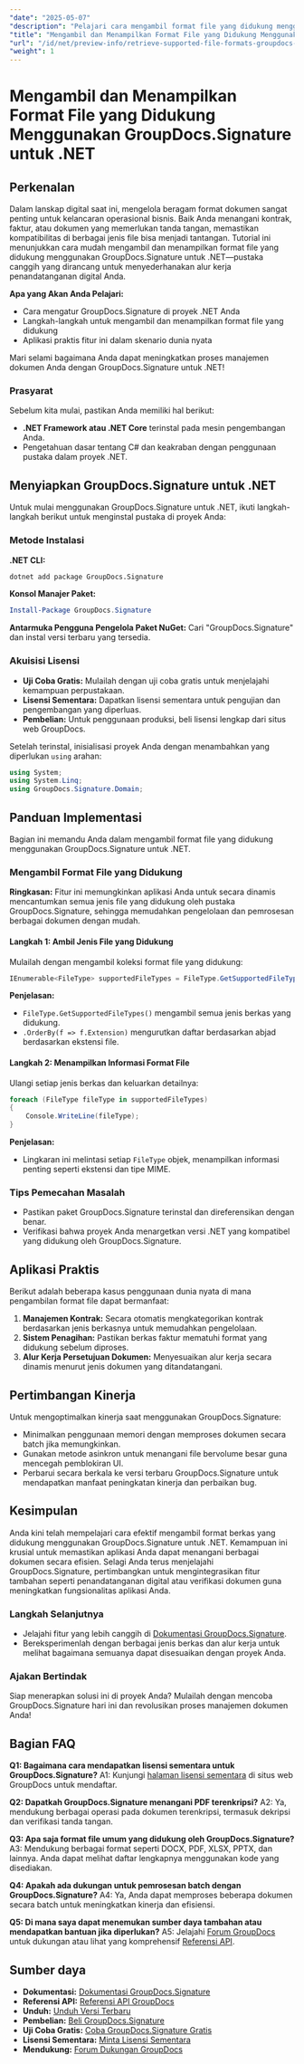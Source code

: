 ```yaml
---
"date": "2025-05-07"
"description": "Pelajari cara mengambil format file yang didukung menggunakan GroupDocs.Signature untuk .NET. Panduan ini menyederhanakan alur kerja penandatanganan digital dengan pengaturan yang mudah dan contoh kode."
"title": "Mengambil dan Menampilkan Format File yang Didukung Menggunakan GroupDocs.Signature untuk .NET"
"url": "/id/net/preview-info/retrieve-supported-file-formats-groupdocs-signature-net/"
"weight": 1
---
```


# Mengambil dan Menampilkan Format File yang Didukung Menggunakan GroupDocs.Signature untuk .NET

## Perkenalan

Dalam lanskap digital saat ini, mengelola beragam format dokumen sangat penting untuk kelancaran operasional bisnis. Baik Anda menangani kontrak, faktur, atau dokumen yang memerlukan tanda tangan, memastikan kompatibilitas di berbagai jenis file bisa menjadi tantangan. Tutorial ini menunjukkan cara mudah mengambil dan menampilkan format file yang didukung menggunakan GroupDocs.Signature untuk .NET—pustaka canggih yang dirancang untuk menyederhanakan alur kerja penandatanganan digital Anda.

**Apa yang Akan Anda Pelajari:**
- Cara mengatur GroupDocs.Signature di proyek .NET Anda
- Langkah-langkah untuk mengambil dan menampilkan format file yang didukung
- Aplikasi praktis fitur ini dalam skenario dunia nyata

Mari selami bagaimana Anda dapat meningkatkan proses manajemen dokumen Anda dengan GroupDocs.Signature untuk .NET!

### Prasyarat

Sebelum kita mulai, pastikan Anda memiliki hal berikut:
- **.NET Framework atau .NET Core** terinstal pada mesin pengembangan Anda.
- Pengetahuan dasar tentang C# dan keakraban dengan penggunaan pustaka dalam proyek .NET.

## Menyiapkan GroupDocs.Signature untuk .NET

Untuk mulai menggunakan GroupDocs.Signature untuk .NET, ikuti langkah-langkah berikut untuk menginstal pustaka di proyek Anda:

### Metode Instalasi

**.NET CLI:**
```bash
dotnet add package GroupDocs.Signature
```

**Konsol Manajer Paket:**
```powershell
Install-Package GroupDocs.Signature
```

**Antarmuka Pengguna Pengelola Paket NuGet:** 
Cari "GroupDocs.Signature" dan instal versi terbaru yang tersedia.

### Akuisisi Lisensi
- **Uji Coba Gratis:** Mulailah dengan uji coba gratis untuk menjelajahi kemampuan perpustakaan.
- **Lisensi Sementara:** Dapatkan lisensi sementara untuk pengujian dan pengembangan yang diperluas.
- **Pembelian:** Untuk penggunaan produksi, beli lisensi lengkap dari situs web GroupDocs.

Setelah terinstal, inisialisasi proyek Anda dengan menambahkan yang diperlukan `using` arahan:

```csharp
using System;
using System.Linq;
using GroupDocs.Signature.Domain;
```

## Panduan Implementasi

Bagian ini memandu Anda dalam mengambil format file yang didukung menggunakan GroupDocs.Signature untuk .NET.

### Mengambil Format File yang Didukung

**Ringkasan:**
Fitur ini memungkinkan aplikasi Anda untuk secara dinamis mencantumkan semua jenis file yang didukung oleh pustaka GroupDocs.Signature, sehingga memudahkan pengelolaan dan pemrosesan berbagai dokumen dengan mudah.

#### Langkah 1: Ambil Jenis File yang Didukung

Mulailah dengan mengambil koleksi format file yang didukung:

```csharp
IEnumerable<FileType> supportedFileTypes = FileType.GetSupportedFileTypes().OrderBy(f => f.Extension);
```

**Penjelasan:**
- `FileType.GetSupportedFileTypes()` mengambil semua jenis berkas yang didukung.
- `.OrderBy(f => f.Extension)` mengurutkan daftar berdasarkan abjad berdasarkan ekstensi file.

#### Langkah 2: Menampilkan Informasi Format File

Ulangi setiap jenis berkas dan keluarkan detailnya:

```csharp
foreach (FileType fileType in supportedFileTypes)
{
    Console.WriteLine(fileType);
}
```

**Penjelasan:**
- Lingkaran ini melintasi setiap `FileType` objek, menampilkan informasi penting seperti ekstensi dan tipe MIME.

### Tips Pemecahan Masalah

- Pastikan paket GroupDocs.Signature terinstal dan direferensikan dengan benar.
- Verifikasi bahwa proyek Anda menargetkan versi .NET yang kompatibel yang didukung oleh GroupDocs.Signature.

## Aplikasi Praktis

Berikut adalah beberapa kasus penggunaan dunia nyata di mana pengambilan format file dapat bermanfaat:
1. **Manajemen Kontrak:** Secara otomatis mengkategorikan kontrak berdasarkan jenis berkasnya untuk memudahkan pengelolaan.
2. **Sistem Penagihan:** Pastikan berkas faktur mematuhi format yang didukung sebelum diproses.
3. **Alur Kerja Persetujuan Dokumen:** Menyesuaikan alur kerja secara dinamis menurut jenis dokumen yang ditandatangani.

## Pertimbangan Kinerja

Untuk mengoptimalkan kinerja saat menggunakan GroupDocs.Signature:
- Minimalkan penggunaan memori dengan memproses dokumen secara batch jika memungkinkan.
- Gunakan metode asinkron untuk menangani file bervolume besar guna mencegah pemblokiran UI.
- Perbarui secara berkala ke versi terbaru GroupDocs.Signature untuk mendapatkan manfaat peningkatan kinerja dan perbaikan bug.

## Kesimpulan

Anda kini telah mempelajari cara efektif mengambil format berkas yang didukung menggunakan GroupDocs.Signature untuk .NET. Kemampuan ini krusial untuk memastikan aplikasi Anda dapat menangani berbagai dokumen secara efisien. Selagi Anda terus menjelajahi GroupDocs.Signature, pertimbangkan untuk mengintegrasikan fitur tambahan seperti penandatanganan digital atau verifikasi dokumen guna meningkatkan fungsionalitas aplikasi Anda.

### Langkah Selanjutnya
- Jelajahi fitur yang lebih canggih di [Dokumentasi GroupDocs.Signature](https://docs.groupdocs.com/signature/net/).
- Bereksperimenlah dengan berbagai jenis berkas dan alur kerja untuk melihat bagaimana semuanya dapat disesuaikan dengan proyek Anda.

### Ajakan Bertindak
Siap menerapkan solusi ini di proyek Anda? Mulailah dengan mencoba GroupDocs.Signature hari ini dan revolusikan proses manajemen dokumen Anda!

## Bagian FAQ

**Q1: Bagaimana cara mendapatkan lisensi sementara untuk GroupDocs.Signature?**
A1: Kunjungi [halaman lisensi sementara](https://purchase.groupdocs.com/temporary-license/) di situs web GroupDocs untuk mendaftar.

**Q2: Dapatkah GroupDocs.Signature menangani PDF terenkripsi?**
A2: Ya, mendukung berbagai operasi pada dokumen terenkripsi, termasuk dekripsi dan verifikasi tanda tangan.

**Q3: Apa saja format file umum yang didukung oleh GroupDocs.Signature?**
A3: Mendukung berbagai format seperti DOCX, PDF, XLSX, PPTX, dan lainnya. Anda dapat melihat daftar lengkapnya menggunakan kode yang disediakan.

**Q4: Apakah ada dukungan untuk pemrosesan batch dengan GroupDocs.Signature?**
A4: Ya, Anda dapat memproses beberapa dokumen secara batch untuk meningkatkan kinerja dan efisiensi.

**Q5: Di mana saya dapat menemukan sumber daya tambahan atau mendapatkan bantuan jika diperlukan?**
A5: Jelajahi [Forum GroupDocs](https://forum.groupdocs.com/c/signature/) untuk dukungan atau lihat yang komprehensif [Referensi API](https://reference.groupdocs.com/signature/net/).

## Sumber daya
- **Dokumentasi:** [Dokumentasi GroupDocs.Signature](https://docs.groupdocs.com/signature/net/)
- **Referensi API:** [Referensi API GroupDocs](https://reference.groupdocs.com/signature/net/)
- **Unduh:** [Unduh Versi Terbaru](https://releases.groupdocs.com/signature/net/)
- **Pembelian:** [Beli GroupDocs.Signature](https://purchase.groupdocs.com/buy)
- **Uji Coba Gratis:** [Coba GroupDocs.Signature Gratis](https://releases.groupdocs.com/signature/net/)
- **Lisensi Sementara:** [Minta Lisensi Sementara](https://purchase.groupdocs.com/temporary-license/)
- **Mendukung:** [Forum Dukungan GroupDocs](https://forum.groupdocs.com/c/signature/)